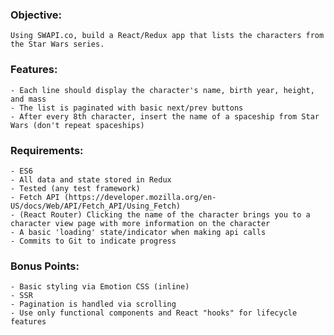 ### Objective:
    Using SWAPI.co, build a React/Redux app that lists the characters from the Star Wars series.

### Features:
    - Each line should display the character's name, birth year, height, and mass
    - The list is paginated with basic next/prev buttons
    - After every 8th character, insert the name of a spaceship from Star Wars (don't repeat spaceships)

### Requirements:
    - ES6
    - All data and state stored in Redux
    - Tested (any test framework)
    - Fetch API (https://developer.mozilla.org/en-US/docs/Web/API/Fetch_API/Using_Fetch)
    - (React Router) Clicking the name of the character brings you to a character view page with more information on the character
    - A basic 'loading' state/indicator when making api calls
    - Commits to Git to indicate progress

### Bonus Points:
    - Basic styling via Emotion CSS (inline)
    - SSR
    - Pagination is handled via scrolling
    - Use only functional components and React "hooks" for lifecycle features